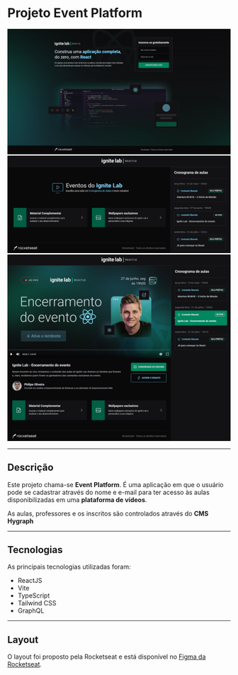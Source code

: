 <h1>Projeto Event Platform</h1>
<img src="/.github/cover-ignite-lab-event-platform-01.png/" alt="Imagem da tela de inscrição para acesso à plataforma de eventos" />
<img src="/.github/cover-ignite-lab-event-platform-02.png/" alt="Imagem da tela inicial da plataforma de eventos" />
<img src="/.github/cover-ignite-lab-event-platform-03.png/" alt="Imagem com uma aula aberta e suas respectivas informações" />
<hr>
<h2>Descrição</h2>
<p>Este projeto chama-se <strong>Event Platform</strong>. É uma aplicação em que o usuário pode se cadastrar através do nome e e-mail para ter acesso às aulas disponibilizadas em uma <strong>plataforma de vídeos</strong>.</p>
<p>As aulas, professores e os inscritos são controlados através do <strong>CMS Hygraph</strong></p>
<hr>
<h2>Tecnologias</h2>
<p>As principais tecnologias utilizadas foram:</p>
<ul>
<li>ReactJS</li>
<li>Vite</li>
<li>TypeScript</li>
<li>Tailwind CSS</li>
<li>GraphQL</li>
</ul>
<hr>
<h2>Layout</h2>
<p>O layout foi proposto pela Rocketseat e está disponível no <a href="https://www.figma.com/file/PsuJmrrN7DOt7tNzGTl2AP/Ignite-Lab-%7C-Plataforma-de-evento?node-id=0%3A1" title="Ir para o Figma da Rocketseat">Figma da Rocketseat</a>.</p>
